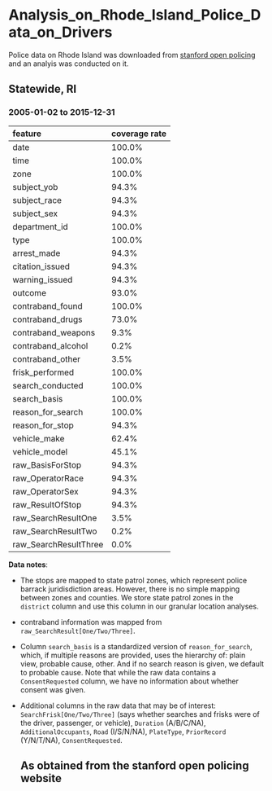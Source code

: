 # Analysis_on_Rhode_Island_Police_Data_on_Drivers
Police data  on Rhode Island was downloaded from [stanford open policing](https://openpolicing.stanford.edu/data/) and an analyis was conducted on it.

## Statewide, RI
### 2005-01-02 to 2015-12-31
<table>
 <thead>
  <tr>
   <th style="text-align:left;"> feature </th>
   <th style="text-align:left;"> coverage rate </th>
  </tr>
 </thead>
<tbody>
  <tr>
   <td style="text-align:left;"> date </td>
   <td style="text-align:left;"> 100.0% </td>
  </tr>
  <tr>
   <td style="text-align:left;"> time </td>
   <td style="text-align:left;"> 100.0% </td>
  </tr>
  <tr>
   <td style="text-align:left;"> zone </td>
   <td style="text-align:left;"> 100.0% </td>
  </tr>
  <tr>
   <td style="text-align:left;"> subject_yob </td>
   <td style="text-align:left;"> 94.3% </td>
  </tr>
  <tr>
   <td style="text-align:left;"> subject_race </td>
   <td style="text-align:left;"> 94.3% </td>
  </tr>
  <tr>
   <td style="text-align:left;"> subject_sex </td>
   <td style="text-align:left;"> 94.3% </td>
  </tr>
  <tr>
   <td style="text-align:left;"> department_id </td>
   <td style="text-align:left;"> 100.0% </td>
  </tr>
  <tr>
   <td style="text-align:left;"> type </td>
   <td style="text-align:left;"> 100.0% </td>
  </tr>
  <tr>
   <td style="text-align:left;"> arrest_made </td>
   <td style="text-align:left;"> 94.3% </td>
  </tr>
  <tr>
   <td style="text-align:left;"> citation_issued </td>
   <td style="text-align:left;"> 94.3% </td>
  </tr>
  <tr>
   <td style="text-align:left;"> warning_issued </td>
   <td style="text-align:left;"> 94.3% </td>
  </tr>
  <tr>
   <td style="text-align:left;"> outcome </td>
   <td style="text-align:left;"> 93.0% </td>
  </tr>
  <tr>
   <td style="text-align:left;"> contraband_found </td>
   <td style="text-align:left;"> 100.0% </td>
  </tr>
  <tr>
   <td style="text-align:left;"> contraband_drugs </td>
   <td style="text-align:left;"> 73.0% </td>
  </tr>
  <tr>
   <td style="text-align:left;"> contraband_weapons </td>
   <td style="text-align:left;"> 9.3% </td>
  </tr>
  <tr>
   <td style="text-align:left;"> contraband_alcohol </td>
   <td style="text-align:left;"> 0.2% </td>
  </tr>
  <tr>
   <td style="text-align:left;"> contraband_other </td>
   <td style="text-align:left;"> 3.5% </td>
  </tr>
  <tr>
   <td style="text-align:left;"> frisk_performed </td>
   <td style="text-align:left;"> 100.0% </td>
  </tr>
  <tr>
   <td style="text-align:left;"> search_conducted </td>
   <td style="text-align:left;"> 100.0% </td>
  </tr>
  <tr>
   <td style="text-align:left;"> search_basis </td>
   <td style="text-align:left;"> 100.0% </td>
  </tr>
  <tr>
   <td style="text-align:left;"> reason_for_search </td>
   <td style="text-align:left;"> 100.0% </td>
  </tr>
  <tr>
   <td style="text-align:left;"> reason_for_stop </td>
   <td style="text-align:left;"> 94.3% </td>
  </tr>
  <tr>
   <td style="text-align:left;"> vehicle_make </td>
   <td style="text-align:left;"> 62.4% </td>
  </tr>
  <tr>
   <td style="text-align:left;"> vehicle_model </td>
   <td style="text-align:left;"> 45.1% </td>
  </tr>
  <tr>
   <td style="text-align:left;"> raw_BasisForStop </td>
   <td style="text-align:left;"> 94.3% </td>
  </tr>
  <tr>
   <td style="text-align:left;"> raw_OperatorRace </td>
   <td style="text-align:left;"> 94.3% </td>
  </tr>
  <tr>
   <td style="text-align:left;"> raw_OperatorSex </td>
   <td style="text-align:left;"> 94.3% </td>
  </tr>
  <tr>
   <td style="text-align:left;"> raw_ResultOfStop </td>
   <td style="text-align:left;"> 94.3% </td>
  </tr>
  <tr>
   <td style="text-align:left;"> raw_SearchResultOne </td>
   <td style="text-align:left;"> 3.5% </td>
  </tr>
  <tr>
   <td style="text-align:left;"> raw_SearchResultTwo </td>
   <td style="text-align:left;"> 0.2% </td>
  </tr>
  <tr>
   <td style="text-align:left;"> raw_SearchResultThree </td>
   <td style="text-align:left;"> 0.0% </td>
  </tr>
</tbody>
</table>

**Data notes**:
- The stops are mapped to state patrol zones, which represent police barrack
  juridisdiction areas. However, there is no simple mapping between zones and
  counties. We store state patrol zones in the `district` column and use this
  column in our granular location analyses. 
- contraband information was mapped from `raw_SearchResult[One/Two/Three]`. 
- Column `search_basis` is a standardized version of `reason_for_search`, which, 
  if multiple reasons are provided, uses the hierarchy of: plain view, probable 
  cause, other. And if no search reason is given, we default to probable cause.
  Note that while the raw data contains a `ConsentRequested` column, we have no
  information about whether consent was given.
- Additional columns in the raw data that may be of interest: `SearchFrisk[One/Two/Three]`
  (says whether searches and frisks were of the driver, passenger, or vehicle),
  `Duration` (A/B/C/NA), `AdditionalOccupants`, `Road` (I/S/N/NA), `PlateType`,
  `PriorRecord` (Y/N/T/NA), `ConsentRequested`.
  
  ## As obtained from the stanford open policing website
